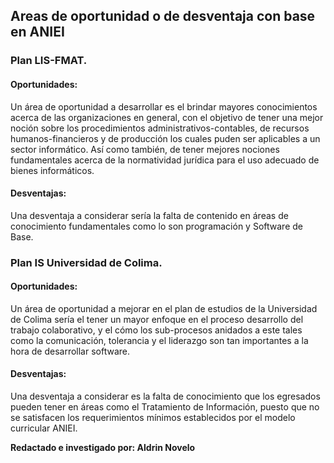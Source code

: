## Areas de oportunidad o de desventaja con base en ANIEI
### Plan LIS-FMAT.
#### Oportunidades: 
Un área de oportunidad a desarrollar es el brindar mayores conocimientos acerca de las organizaciones en general, con el objetivo de tener una mejor noción sobre los procedimientos administrativos-contables, de recursos humanos-financieros y de producción los cuales puden ser aplicables a un sector informático. Así como también, de tener mejores nociones fundamentales acerca de la normatividad jurídica para el uso adecuado de bienes informáticos. 

#### Desventajas: 
Una desventaja a considerar sería la falta de contenido en áreas de conocimiento fundamentales como lo son programación y Software de Base.  

### Plan IS Universidad de Colima. 
#### Oportunidades:
Un área de oportunidad a mejorar en el plan de estudios de la Universidad de Colima sería el tener un mayor enfoque en el proceso desarrollo del trabajo colaborativo, y el cómo los sub-procesos anidados a este tales como la comunicación, tolerancia y el liderazgo son tan importantes a la hora de desarrollar software. 
#### Desventajas: 
Una desventaja a considerar es la falta de conocimiento que los egresados pueden tener en áreas como el Tratamiento de Información, puesto que no se satisfacen los requerimientos mínimos establecidos por el modelo curricular ANIEI. 


**Redactado e investigado por: Aldrin Novelo**